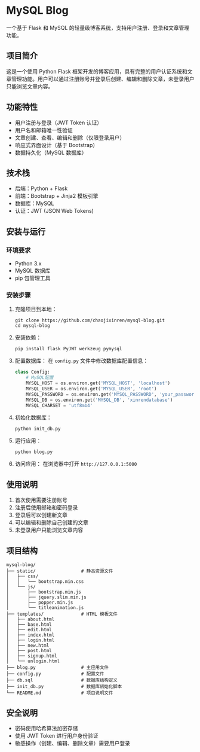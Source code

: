 # MySQL Blog

一个基于 Flask 和 MySQL 的轻量级博客系统，支持用户注册、登录和文章管理功能。

## 项目简介

这是一个使用 Python Flask 框架开发的博客应用，具有完整的用户认证系统和文章管理功能。用户可以通过注册账号并登录后创建、编辑和删除文章，未登录用户只能浏览文章内容。

## 功能特性

- 用户注册与登录（JWT Token 认证）
- 用户名和邮箱唯一性验证
- 文章创建、查看、编辑和删除（仅限登录用户）
- 响应式界面设计（基于 Bootstrap）
- 数据持久化（MySQL 数据库）

## 技术栈

- 后端：Python + Flask
- 前端：Bootstrap + Jinja2 模板引擎
- 数据库：MySQL
- 认证：JWT (JSON Web Tokens)

## 安装与运行

### 环境要求

- Python 3.x
- MySQL 数据库
- pip 包管理工具

### 安装步骤

1. 克隆项目到本地：
   ```
   git clone https://github.com/chaojixinren/mysql-blog.git
   cd mysql-blog
   ```

2. 安装依赖：
   ```
   pip install flask PyJWT werkzeug pymysql
   ```

3. 配置数据库：
   在 `config.py` 文件中修改数据库配置信息：
   ```python
   class Config:
       # MySQL配置
       MYSQL_HOST = os.environ.get('MYSQL_HOST', 'localhost')
       MYSQL_USER = os.environ.get('MYSQL_USER', 'root')
       MYSQL_PASSWORD = os.environ.get('MYSQL_PASSWORD', 'your_password')
       MYSQL_DB = os.environ.get('MYSQL_DB', 'xinrendatabase')
       MYSQL_CHARSET = 'utf8mb4'
   ```

4. 初始化数据库：
   ```
   python init_db.py
   ```

5. 运行应用：
   ```
   python blog.py
   ```

6. 访问应用：
   在浏览器中打开 `http://127.0.0.1:5000`

## 使用说明

1. 首次使用需要注册账号
2. 注册后使用邮箱和密码登录
3. 登录后可以创建新文章
4. 可以编辑和删除自己创建的文章
5. 未登录用户只能浏览文章内容

## 项目结构

```
mysql-blog/
├── static/                 # 静态资源文件
│   ├── css/
│   │   └── bootstrap.min.css
│   └── js/
│       ├── bootstrap.min.js
│       ├── jquery.slim.min.js
│       ├── popper.min.js
│       └── titleanimation.js
├── templates/              # HTML 模板文件
│   ├── about.html
│   ├── base.html
│   ├── edit.html
│   ├── index.html
│   ├── login.html
│   ├── new.html
│   ├── post.html
│   ├── signup.html
│   └── unlogin.html
├── blog.py                 # 主应用文件
├── config.py               # 配置文件
├── db.sql                  # 数据库结构定义
├── init_db.py              # 数据库初始化脚本
└── README.md               # 项目说明文件
```

## 安全说明

- 密码使用哈希算法加密存储
- 使用 JWT Token 进行用户身份验证
- 敏感操作（创建、编辑、删除文章）需要用户登录
